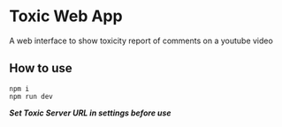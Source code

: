 
# Toxic Web App

A web interface to show toxicity report of comments on a youtube video

## How to use

```shell
npm i
npm run dev
```

***Set Toxic Server URL in settings before use***
